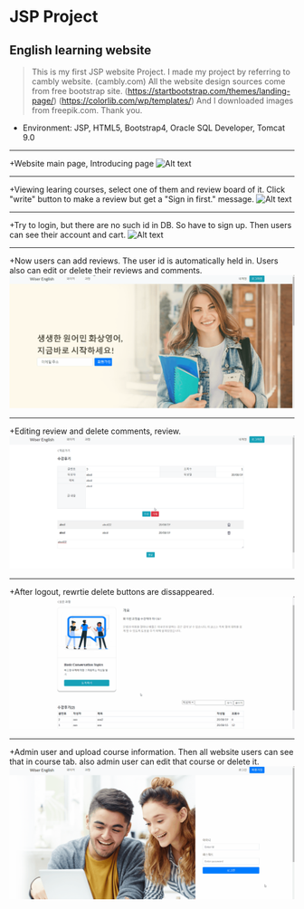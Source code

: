 # JSP Project
## English learning website
> This is my first JSP website Project. I made my project by referring to cambly website. (cambly.com) All the website design sources come from free bootstrap site. (https://startbootstrap.com/themes/landing-page/) (https://colorlib.com/wp/templates/) And I downloaded images from freepik.com. Thank you.
+ Environment: JSP, HTML5, Bootstrap4, Oracle SQL Developer, Tomcat 9.0
***
+Website main page, Introducing page
![Alt text](gifs/1_index,%20about%20jsp.gif)
***
+Viewing learing courses, select one of them and review board of it. Click "write" button to make a review but get a "Sign in first." message. 
![Alt text](gifs/2_courseList%20CourseDetail%20jsp.gif)
***
+Try to login, but there are no such id in DB. So have to sign up. Then users can see their account and cart.
![Alt text](gifs/3_join,%20login%20jsp.gif)
***
+Now users can add reviews. The user id is automatically held in. Users also can edit or delete their reviews and comments.
![Alt text](gifs/4_courseDetail,%20boardList,%20boardInsert%20jsp.gif)
***
+Editing review and delete comments, review.
![Alt text](gifs/5_boardDetail_update,delete,%20CommentList_delete%20jsp.gif)
***
+After logout, rewrtie delete buttons are dissappeared.
![Alt text](gifs/6_logout.gif)
***
+Admin user and upload course information. Then all website users can see that in course tab. also admin user can edit that course or delete it. 
![Alt text](gifs/7_adminlogin,%20classInsert%20jsp.gif)

